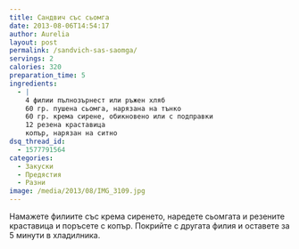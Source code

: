 ```yaml
---
title: Сандвич със сьомга
date: 2013-08-06T14:54:17
author: Aurelia
layout: post
permalink: /sandvich-sas-saomga/
servings: 2
calories: 320
preparation_time: 5
ingredients:
  - |
    4 филии пълнозърнест или ръжен хляб
    60 гр. пушена сьомга, нарязана на тънко
    60 гр. крема сирене, обикновено или с подправки
    12 резена краставица
    копър, нарязан на ситно
dsq_thread_id:
  - 1577791564
categories:
  - Закуски
  - Предястия
  - Разни
image: /media/2013/08/IMG_3109.jpg
---
```

Намажете филиите със крема сиренето, наредете сьомгата и резените краставица и поръсете с копър. Покрийте с другата филия и оставете за 5 минути в хладилника.